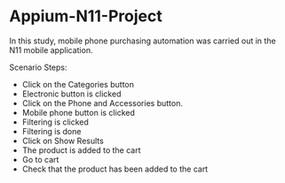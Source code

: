 # Appium-N11-Project

In this study, mobile phone purchasing automation was carried out in the N11 mobile application.

Scenario Steps:
  * Click on the Categories button
  *  Electronic button is clicked
  * Click on the Phone and Accessories button.
  * Mobile phone button is clicked
  * Filtering is clicked
  * Filtering is done
  * Click on Show Results
  * The product is added to the cart
  * Go to cart
  * Check that the product has been added to the cart
